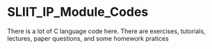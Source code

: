 # SLIIT_IP_Module_Codes
There is a lot of C language code here. There are exercises, tutorials, lectures, paper questions, and some homework pratices
